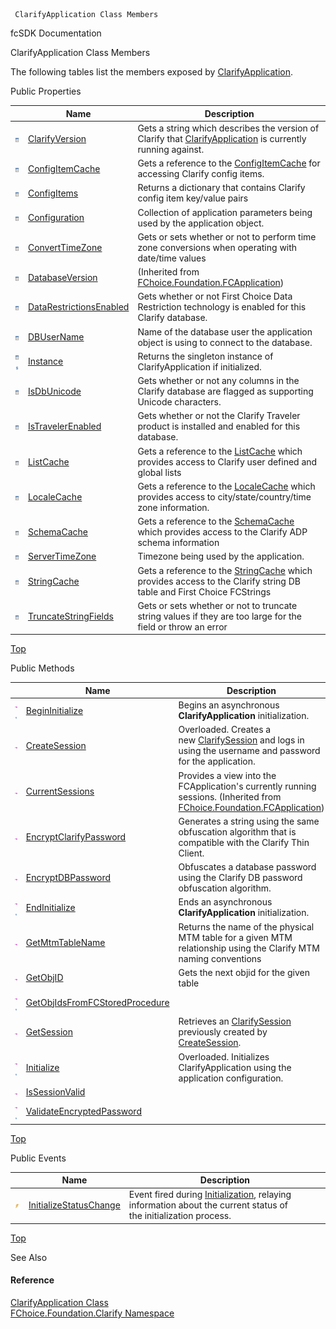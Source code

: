 ﻿     ClarifyApplication Class Members                                                   

fcSDK Documentation

ClarifyApplication Class Members

The following tables list the members exposed by [ClarifyApplication](fcSDK~FChoice.Foundation.Clarify.ClarifyApplication.md).

Public Properties

|   | Name | Description |
| --- | --- | --- |
| ![Public Property](dotnetimages/publicProperty.png) | [ClarifyVersion](fcSDK~FChoice.Foundation.Clarify.ClarifyApplication~ClarifyVersion.md) | Gets a string which describes the version of Clarify that [ClarifyApplication](fcSDK~FChoice.Foundation.Clarify.ClarifyApplication.md) is currently running against.   |
| ![Public Property](dotnetimages/publicProperty.png) | [ConfigItemCache](fcSDK~FChoice.Foundation.Clarify.ClarifyApplication~ConfigItemCache.md) | Gets a reference to the [ConfigItemCache](fcSDK~FChoice.Foundation.Clarify.ConfigItemCache.md) for accessing Clarify config items.   |
| ![Public Property](dotnetimages/publicProperty.png) | [ConfigItems](fcSDK~FChoice.Foundation.Clarify.ClarifyApplication~ConfigItems.md) | Returns a dictionary that contains Clarify config item key/value pairs   |
| ![Public Property](dotnetimages/publicProperty.png) | [Configuration](fcSDK~FChoice.Foundation.Clarify.ClarifyApplication~Configuration.md) | Collection of application parameters being used by the application object.   |
| ![Public Property](dotnetimages/publicProperty.png) | [ConvertTimeZone](fcSDK~FChoice.Foundation.Clarify.ClarifyApplication~ConvertTimeZone.md) | Gets or sets whether or not to perform time zone conversions when operating with date/time values   |
| ![Public Property](dotnetimages/publicProperty.png) | [DatabaseVersion](fcSDK~FChoice.Foundation.FCApplication~DatabaseVersion.md) | (Inherited from [FChoice.Foundation.FCApplication](fcSDK~FChoice.Foundation.FCApplication.md)) |
| ![Public Property](dotnetimages/publicProperty.png) | [DataRestrictionsEnabled](fcSDK~FChoice.Foundation.Clarify.ClarifyApplication~DataRestrictionsEnabled.md) | Gets whether or not First Choice Data Restriction technology is enabled for this Clarify database.   |
| ![Public Property](dotnetimages/publicProperty.png) | [DBUserName](fcSDK~FChoice.Foundation.Clarify.ClarifyApplication~DBUserName.md) | Name of the database user the application object is using to connect to the database.   |
| ![Public Property](dotnetimages/publicProperty.png)![static (Shared in Visual Basic)](dotnetimages/static.png) | [Instance](fcSDK~FChoice.Foundation.Clarify.ClarifyApplication~Instance.md) | Returns the singleton instance of ClarifyApplication if initialized.   |
| ![Public Property](dotnetimages/publicProperty.png) | [IsDbUnicode](fcSDK~FChoice.Foundation.Clarify.ClarifyApplication~IsDbUnicode.md) | Gets whether or not any columns in the Clarify database are flagged as supporting Unicode characters.   |
| ![Public Property](dotnetimages/publicProperty.png) | [IsTravelerEnabled](fcSDK~FChoice.Foundation.Clarify.ClarifyApplication~IsTravelerEnabled.md) | Gets whether or not the Clarify Traveler product is installed and enabled for this database.   |
| ![Public Property](dotnetimages/publicProperty.png) | [ListCache](fcSDK~FChoice.Foundation.Clarify.ClarifyApplication~ListCache.md) | Gets a reference to the [ListCache](fcSDK~FChoice.Foundation.Clarify.ListCache.md) which provides access to Clarify user defined and global lists   |
| ![Public Property](dotnetimages/publicProperty.png) | [LocaleCache](fcSDK~FChoice.Foundation.Clarify.ClarifyApplication~LocaleCache.md) | Gets a reference to the [LocaleCache](fcSDK~FChoice.Foundation.Clarify.LocaleCache.md) which provides access to city/state/country/time zone information.   |
| ![Public Property](dotnetimages/publicProperty.png) | [SchemaCache](fcSDK~FChoice.Foundation.Clarify.ClarifyApplication~SchemaCache.md) | Gets a reference to the [SchemaCache](fcSDK~FChoice.Foundation.Clarify.SchemaCache.md) which provides access to the Clarify ADP schema information   |
| ![Public Property](dotnetimages/publicProperty.png) | [ServerTimeZone](fcSDK~FChoice.Foundation.Clarify.ClarifyApplication~ServerTimeZone.md) | Timezone being used by the application.   |
| ![Public Property](dotnetimages/publicProperty.png) | [StringCache](fcSDK~FChoice.Foundation.Clarify.ClarifyApplication~StringCache.md) | Gets a reference to the [StringCache](fcSDK~FChoice.Foundation.Clarify.StringCache.md) which provides access to the Clarify string DB table and First Choice FCStrings   |
| ![Public Property](dotnetimages/publicProperty.png) | [TruncateStringFields](fcSDK~FChoice.Foundation.Clarify.ClarifyApplication~TruncateStringFields.md) | Gets or sets whether or not to truncate string values if they are too large for the field or throw an error   |

[Top](#top)

Public Methods

|   | Name | Description |
| --- | --- | --- |
| ![Public Method](dotnetimages/publicMethod.png)![static (Shared in Visual Basic)](dotnetimages/static.png) | [BeginInitialize](fcSDK~FChoice.Foundation.Clarify.ClarifyApplication~BeginInitialize.md) | Begins an asynchronous **ClarifyApplication** initialization.   |
| ![Public Method](dotnetimages/publicMethod.png) | [CreateSession](fcSDK~FChoice.Foundation.Clarify.ClarifyApplication~CreateSession.md) | Overloaded. Creates a new [ClarifySession](fcSDK~FChoice.Foundation.Clarify.ClarifySession.md) and logs in using the username and password for the application.   |
| ![Public Method](dotnetimages/publicMethod.png) | [CurrentSessions](fcSDK~FChoice.Foundation.FCApplication~CurrentSessions.md) | Provides a view into the FCApplication's currently running sessions. (Inherited from [FChoice.Foundation.FCApplication](fcSDK~FChoice.Foundation.FCApplication.md)) |
| ![Public Method](dotnetimages/publicMethod.png) | [EncryptClarifyPassword](fcSDK~FChoice.Foundation.Clarify.ClarifyApplication~EncryptClarifyPassword.md) | Generates a string using the same obfuscation algorithm that is compatible with the Clarify Thin Client.   |
| ![Public Method](dotnetimages/publicMethod.png) | [EncryptDBPassword](fcSDK~FChoice.Foundation.Clarify.ClarifyApplication~EncryptDBPassword.md) | Obfuscates a database password using the Clarify DB password obfuscation algorithm.   |
| ![Public Method](dotnetimages/publicMethod.png)![static (Shared in Visual Basic)](dotnetimages/static.png) | [EndInitialize](fcSDK~FChoice.Foundation.Clarify.ClarifyApplication~EndInitialize.md) | Ends an asynchronous **ClarifyApplication** initialization.   |
| ![Public Method](dotnetimages/publicMethod.png) | [GetMtmTableName](fcSDK~FChoice.Foundation.Clarify.ClarifyApplication~GetMtmTableName.md) | Returns the name of the physical MTM table for a given MTM relationship using the Clarify MTM naming conventions   |
| ![Public Method](dotnetimages/publicMethod.png) | [GetObjID](fcSDK~FChoice.Foundation.Clarify.ClarifyApplication~GetObjID.md) | Gets the next objid for the given table   |
| ![Public Method](dotnetimages/publicMethod.png)![static (Shared in Visual Basic)](dotnetimages/static.png) | [GetObjIdsFromFCStoredProcedure](fcSDK~FChoice.Foundation.Clarify.ClarifyApplication~GetObjIdsFromFCStoredProcedure.md) |   |
| ![Public Method](dotnetimages/publicMethod.png) | [GetSession](fcSDK~FChoice.Foundation.Clarify.ClarifyApplication~GetSession.md) | Retrieves an [ClarifySession](fcSDK~FChoice.Foundation.Clarify.ClarifySession.md) previously created by [CreateSession](fcSDK~FChoice.Foundation.Clarify.ClarifyApplication~CreateSession.md).   |
| ![Public Method](dotnetimages/publicMethod.png)![static (Shared in Visual Basic)](dotnetimages/static.png) | [Initialize](fcSDK~FChoice.Foundation.Clarify.ClarifyApplication~Initialize.md) | Overloaded. Initializes ClarifyApplication using the application configuration.   |
| ![Public Method](dotnetimages/publicMethod.png) | [IsSessionValid](fcSDK~FChoice.Foundation.Clarify.ClarifyApplication~IsSessionValid.md) |   |
| ![Public Method](dotnetimages/publicMethod.png)![static (Shared in Visual Basic)](dotnetimages/static.png) | [ValidateEncryptedPassword](fcSDK~FChoice.Foundation.Clarify.ClarifyApplication~ValidateEncryptedPassword.md) |   |

[Top](#top)

Public Events

|   | Name | Description |
| --- | --- | --- |
| ![Public Event](dotnetimages/publicEvent.png) | [InitializeStatusChange](fcSDK~FChoice.Foundation.Clarify.ClarifyApplication~InitializeStatusChange_EV.md) | Event fired during [Initialization](fcSDK~FChoice.Foundation.Clarify.ClarifyApplication~Initialize.md), relaying information about the current status of the initialization process.   |

[Top](#top)

See Also

#### Reference

[ClarifyApplication Class](fcSDK~FChoice.Foundation.Clarify.ClarifyApplication.md)  
[FChoice.Foundation.Clarify Namespace](fcSDK~FChoice.Foundation.Clarify_namespace.md)